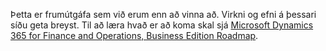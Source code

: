 Þetta er frumútgáfa sem við erum enn að vinna að. Virkni og efni á þessari síðu geta breyst. Til að læra hvað er að koma skal sjá [Microsoft Dynamics 365 for Finance and Operations, Business Edition Roadmap](https://go.microsoft.com/fwlink/?linkid=842139).
